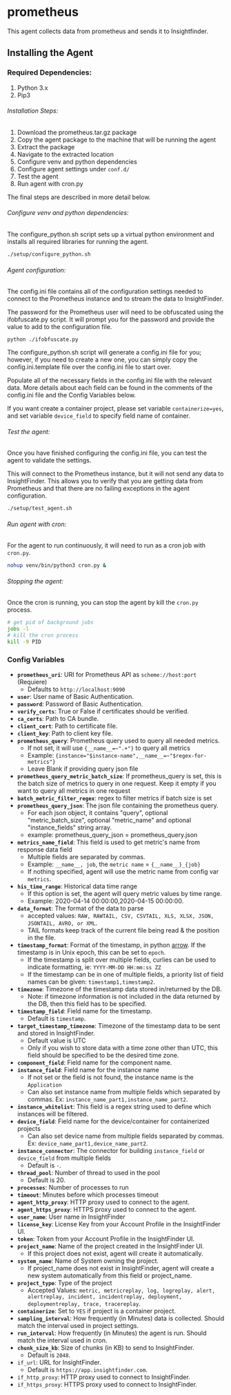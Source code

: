 # prometheus
This agent collects data from prometheus and sends it to Insightfinder.
## Installing the Agent

### Required Dependencies:
1. Python 3.x 
1. Pip3

###### Installation Steps:
1. Download the prometheus.tar.gz package
1. Copy the agent package to the machine that will be running the agent
1. Extract the package
1. Navigate to the extracted location 
1. Configure venv and python dependencies
1. Configure agent settings under `conf.d/`
1. Test the agent
1. Run agent with cron.py

The final steps are described in more detail below. 

###### Configure venv and python dependencies:
The configure_python.sh script sets up a virtual python environment and installs all required libraries for running the agent. 

```bash
./setup/configure_python.sh
```

###### Agent configuration:
The config.ini file contains all of the configuration settings needed to connect to the Prometheus instance and to stream the data to InsightFinder.

The password for the Prometheus user will need to be obfuscated using the ifobfuscate.py script.  It will prompt you for the password and provide the value to add to the configuration file. 

```
python ./ifobfuscate.py 
```

The configure_python.sh script will generate a config.ini file for you; however, if you need to create a new one, you can simply copy the config.ini.template file over the config.ini file to start over. 

Populate all of the necessary fields in the config.ini file with the relevant data.  More details about each field can be found in the comments of the config.ini file and the Config Variables below.

If you want create a container project, please set variable `containerize=yes`, and set variable `device_field` to specify field name of container.

###### Test the agent:
Once you have finished configuring the config.ini file, you can test the agent to validate the settings. 

This will connect to the Prometheus instance, but it will not send any data to InsightFinder. This allows you to verify that you are getting data from Prometheus and that there are no failing exceptions in the agent configuration.

```bash
./setup/test_agent.sh
```

###### Run agent with cron:
For the agent to run continuously, it will need to run as a cron job with `cron.py`. 

```bash
nohup venv/bin/python3 cron.py &
```

###### Stopping the agent:
Once the cron is running, you can stop the agent by kill the `cron.py` process.

```bash
# get pid of background jobs
jobs -l
# kill the cron process
kill -9 PID
``` 

### Config Variables
* **`prometheus_uri`**: URI for Prometheus API as `scheme://host:port` (Requiere)
  * Defaults to `http://localhost:9090`
* **`user`**: User name of Basic Authentication.
* **`password`**: Password of Basic Authentication.
* **`verify_certs`**: True or False if certificates should be verified.
* **`ca_certs`**: Path to CA bundle.
* **`client_cert`**: Path to certificate file.
* **`client_key`**: Path to client key file.
* **`prometheus_query`**: Prometheus query used to query all needed metrics.
  * If not set, it will use `{__name__=~".+"}` to query all metrics
  * Example: `{instance="$instance-name",__name__=~"$regex-for-metrics"}`
  * Leave Blank if providing query json file
* **`prometheus_query_metric_batch_size`**: If prometheus_query is set, this is the batch size of metrics to query in one request. Keep it empty if you want to query all metrics in one request
* **`batch_metric_filter_regex`**: regex to filter metrics if batch size is set
* **`prometheus_query_json`**: The json file containing the prometheus query. 
  * For each json object, it contains "query", optional "metric_batch_size", optional "metric_name" and optional "instance_fields" string array.
  * example: prometheus_query_json = prometheus_query.json
* **`metrics_name_field`**: This field is used to get metric's name from response data field
  * Multiple fields are separated by commas. 
  * Example: `__name__, job`, the `metric name` =  `{__name__}_{job}`
  * If nothing specified, agent will use the metric name from config var `metrics`.
* **`his_time_range`**: Historical data time range
  * If this option is set, the agent will query metric values by time range.
  * Example: 2020-04-14 00:00:00,2020-04-15 00:00:00.
* **`data_format`**: The format of the data to parse
  * accepted values: `RAW, RAWTAIL, CSV, CSVTAIL, XLS, XLSX, JSON, JSONTAIL, AVRO, or XML`.
  * TAIL formats keep track of the current file being read & the position in the file.
* **`timestamp_format`**: Format of the timestamp, in python [arrow](https://arrow.readthedocs.io/en/latest/#supported-tokens). If the timestamp is in Unix epoch, this can be set to `epoch`.
  * If the timestamp is split over multiple fields, curlies can be used to indicate formatting, ie: `YYYY-MM-DD HH:mm:ss ZZ`
  * If the timestamp can be in one of multiple fields, a priority list of field names can be given: `timestamp1,timestamp2`.
* **`timezone`**: Timezone of the timestamp data stored in/returned by the DB.
  * Note: if timezone information is not included in the data returned by the DB, then this field has to be specified. 
* **`timestamp_field`**: Field name for the timestamp.
  * Default is `timestamp`.
* **`target_timestamp_timezone`**: Timezone of the timestamp data to be sent and stored in InsightFinder.
  * Default value is UTC
  * Only if you wish to store data with a time zone other than UTC, this field should be specified to be the desired time zone.
* **`component_field`**: Field name for the component name.
* **`instance_field`**: Field name for the instance name
  * If not set or the field is not found, the instance name is the `Application`
  * Can also set instance name from multiple fields which separated by commas. Ex: `instance_name_part1,instance_name_part2`.
* **`instance_whitelist`**: This field is a regex string used to define which instances will be filtered.
* **`device_field`**: Field name for the device/container for containerized projects
  * Can also set device name from multiple fields separated by commas. Ex: `device_name_part1,device_name_part2`.
* **`instance_connector`**: The connector for building `instance_field` or `device_field` from multiple fields
  * Default is `-`.
* **`thread_pool`**: Number of thread to used in the pool
  * Default is 20.
* **`processes`**: Number of processes to run
* **`timeout`**: Minutes before which processes timeout
* **`agent_http_proxy`**: HTTP proxy used to connect to the agent.
* **`agent_https_proxy`**: HTTPS proxy used to connect to the agent.
* **`user_name`**: User name in InsightFinder
* **`license_key`**: License Key from your Account Profile in the InsightFinder UI. 
* **`token`**: Token from your Account Profile in the InsightFinder UI. 
* **`project_name`**: Name of the project created in the InsightFinder UI.
  * If this project does not exist, agent will create it automatically.
* **`system_name`**: Name of System owning the project.
  * If project_name does not exist in InsightFinder, agent will create a new system automatically from this field or project_name. 
* **`project_type`**: Type of the project
  * Accepted Values: `metric, metricreplay, log, logreplay, alert, alertreplay, incident, incidentreplay, deployment, deploymentreplay, trace, tracereplay`.
* **`containerize`**: Set to `YES` if project is a container project.
* **`sampling_interval`**: How frequently (in Minutes) data is collected. Should match the interval used in project settings.
* **`run_interval`**: How frequently (in Minutes) the agent is run. Should match the interval used in cron.
* **`chunk_size_kb`**: Size of chunks (in KB) to send to InsightFinder.
  * Default is `2048`.
* `if_url`: URL for InsightFinder.
  * Default is `https://app.insightfinder.com`.
* `if_http_proxy`: HTTP proxy used to connect to InsightFinder.
* `if_https_proxy`: HTTPS proxy used to connect to InsightFinder.
